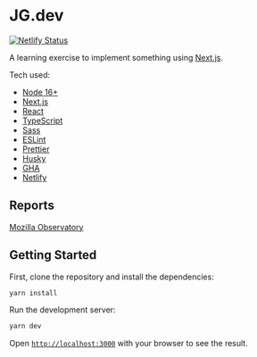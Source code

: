 # JG.dev

[![Netlify Status](https://api.netlify.com/api/v1/badges/ba397ab4-2c96-4a6b-ada3-6c4151a89978/deploy-status)](https://app.netlify.com/sites/jg-dev/deploys)

A learning exercise to implement something using [Next.js](https://nextjs.org).

Tech used:

- [Node 16+](https://nodejs.org/en/)
- [Next.js](https://nextjs.org)
- [React](https://reactjs.org)
- [TypeScript](https://www.typescriptlang.org)
- [Sass](https://sass-lang.com)
- [ESLint](https://eslint.org)
- [Prettier](https://prettier.io)
- [Husky](https://typicode.github.io/husky/#/)
- [GHA](https://github.com/features/actions)
- [Netlify](https://www.netlify.com)

## Reports

[Mozilla Observatory](https://observatory.mozilla.org/analyze/joshuagardiner.dev)

## Getting Started

First, clone the repository and install the dependencies:

```bash
yarn install
```

Run the development server:

```bash
yarn dev
```

Open [`http://localhost:3000`](http://localhost:3000) with your browser to see the result.
